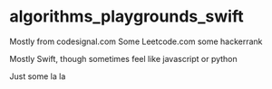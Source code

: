 # algorithms_playgrounds_swift

Mostly from codesignal.com
Some Leetcode.com
some hackerrank

Mostly Swift, though sometimes feel like javascript or python




Just some la la